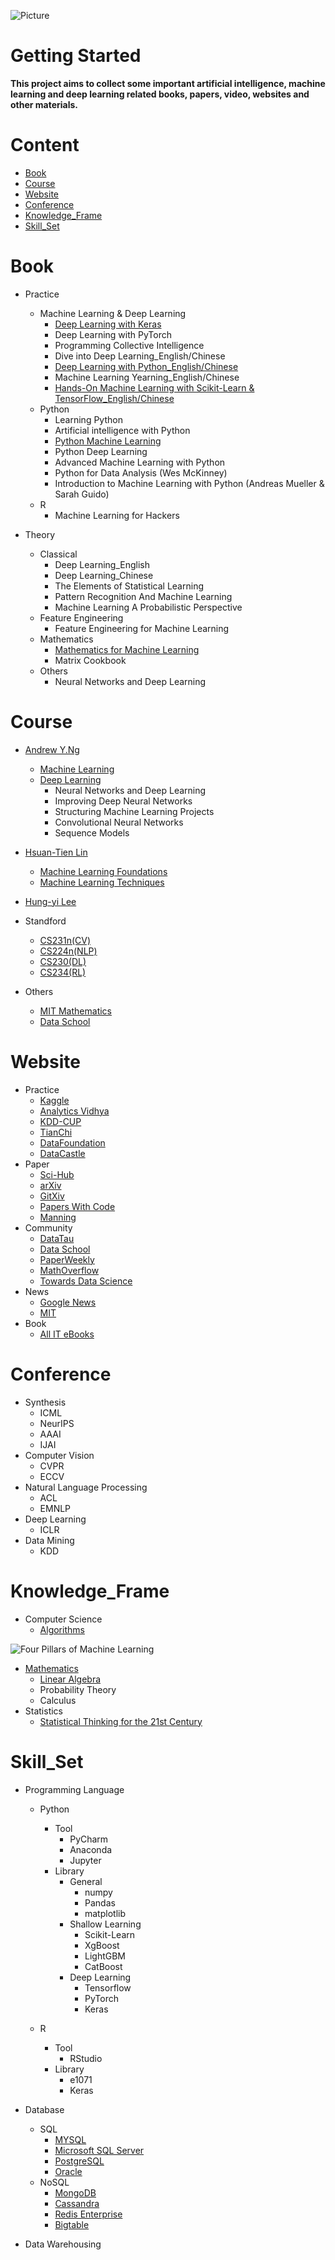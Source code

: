 ![Picture](https://github.com/pku-H2R/AI-ML-DL-Material/blob/master/Picture/AI-ML-DL.png)
   
# Getting Started 

**This project aims to collect some important artificial intelligence, machine learning and deep learning related books, papers, video, websites and other materials.**

   
# Content
* [Book](#Book)
* [Course](#Course)
* [Website](#Website)
* [Conference](#Conference)
* [Knowledge_Frame](#Knowledge_Frame)
* [Skill_Set](#Skill_Set)



# Book

* Practice
    *  Machine Learning & Deep Learning
       *  [Deep Learning with Keras](https://github.com/PacktPublishing/Deep-Learning-with-Keras)
       *  Deep Learning with PyTorch
       *  Programming Collective Intelligence 
       *  Dive into Deep Learning_English/Chinese
       *  [Deep Learning with Python_English/Chinese](https://github.com/fchollet/deep-learning-with-python-notebooks)
       *  Machine Learning Yearning_English/Chinese 
       *  [Hands-On Machine Learning with Scikit-Learn & TensorFlow_English/Chinese](https://github.com/RedstoneWill/Hands-On-Machine-Learning-with-Sklearn-TensorFlow/blob/master/README.md)
    *  Python
       * Learning Python
       * Artificial intelligence with Python
       * [Python Machine Learning](https://github.com/rasbt/python-machine-learning-book-2nd-edition)
       * Python Deep Learning
       * Advanced Machine Learning with Python
       * Python for Data Analysis (Wes McKinney)
       * Introduction to Machine Learning with Python (Andreas Mueller & Sarah Guido)
    *  R
       * Machine Learning for Hackers
    

* Theory
    * Classical
        * Deep Learning_English
        * Deep Learning_Chinese
        * The Elements of Statistical Learning
        * Pattern Recognition And Machine Learning
        * Machine Learning A Probabilistic Perspective
    * Feature Engineering
        * Feature Engineering for Machine Learning
    * Mathematics
        * [Mathematics for Machine Learning](https://github.com/pku-H2R/AI-ML-DL-Material/blob/master/Book/Theory/mathematics/Mathematics%20for%20Machine%20Learning.pdf)
        * Matrix Cookbook
    * Others
        * Neural Networks and Deep Learning

# Course

*  [Andrew Y.Ng](https://www.deeplearning.ai/deep-learning-specialization/)
    *  [Machine Learning](https://study.163.com/course/introduction.htm?courseId=1004570029&_trace_c_p_k2_=f8135eba8b2a4655a992989a04a6ef1a)
    *  [Deep Learning](https://mooc.study.163.com/smartSpec/detail/1001319001.htm)
         *  Neural Networks and Deep Learning
         *  Improving Deep Neural Networks
         *  Structuring Machine Learning Projects
         *  Convolutional Neural Networks
         *  Sequence Models
    
* [Hsuan-Tien Lin](https://www.csie.ntu.edu.tw/~htlin/)
    * [Machine Learning Foundations](https://www.bilibili.com/video/av1624332?from=search&seid=4625598210232104722)
    * [Machine Learning Techniques](https://www.bilibili.com/video/av12469267/)

* [Hung-yi Lee](http://speech.ee.ntu.edu.tw/~tlkagk/)

* Standford
    * [CS231n(CV)](http://cs231n.stanford.edu/)
    * [CS224n(NLP)](https://web.stanford.edu/class/cs224n/index.html)
    * [CS230(DL)](https://web.stanford.edu/class/cs230/)
    * [CS234(RL)](http://web.stanford.edu/class/cs234/index.html)
 
 * Others
    * [MIT Mathematics](https://ocw.mit.edu/courses/mathematics/)
    * [Data School](https://www.youtube.com/dataschool)

# Website

* Practice
    * [Kaggle](https://www.kaggle.com/)
    * [Analytics Vidhya](https://www.analyticsvidhya.com/)
    * [KDD-CUP](https://www.kdd.org/kdd-cup?from=www.mlhub123.com)
    * [TianChi](https://tianchi.aliyun.com/home/?from=www.mlhub123.com)
    * [DataFoundation](https://www.datafountain.cn/#/?from=www.mlhub123.com)
    * [DataCastle](http://www.pkbigdata.com/?from=www.mlhub123.com)
* Paper
    * [Sci-Hub](https://sci-hub.tw/)
    * [arXiv](https://arxiv.org)
    * [GitXiv](http://www.gitxiv.com/?from=www.mlhub123.com)
    * [Papers With Code](https://paperswithcode.com/?from=www.mlhub123.com)
    * [Manning](https://www.manning.com/)
* Community
    * [DataTau](https://www.datatau.com/?from=www.mlhub123.com)
    * [Data School](https://www.dataschool.io/)
    * [PaperWeekly](http://www.paperweekly.site/?from=www.mlhub123.com)
    * [MathOverflow](https://mathoverflow.net/?from=www.mlhub123.com)
    * [Towards Data Science](https://towardsdatascience.com/)
* News
    * [Google News](https://news.google.com/topics/CAAqIggKIhxDQkFTRHdvSkwyMHZNREZvZVdoZkVnSmxiaWdBUAE?hl=en-US&gl=US&ceid=US%3Aen)
    * [MIT](http://news.mit.edu/topic/machine-learning?from=www.mlhub123.com)
* Book
    * [All IT eBooks](http://www.allitebooks.com/) 

# Conference

* Synthesis
    * ICML
    * NeurIPS
    * AAAI
    * IJAI
* Computer Vision
    * CVPR
    * ECCV
* Natural Language Processing
    * ACL
    * EMNLP
* Deep Learning
    * ICLR
* Data Mining
    * KDD

# Knowledge_Frame

* Computer Science
    * [Algorithms](https://github.com/jeffgerickson/algorithms)
    
    
    
![Four Pillars of Machine Learning](https://github.com/pku-H2R/AI-ML-DL-Material/blob/master/Picture/mathematics%20for%20machine%20learning.PNG)
* [Mathematics](https://mml-book.github.io/)
    * [Linear Algebra](http://math.mit.edu/~gs/learningfromdata/)
    * Probability Theory
    * Calculus
 * Statistics
    * [Statistical Thinking for the 21st Century](http://statsthinking21.org/)
 
# Skill_Set

* Programming Language
     * Python
         * Tool
            * PyCharm
            * Anaconda
            * Jupyter
         * Library
            * General
               * numpy
               * Pandas
               * matplotlib
            * Shallow Learning 
               * Scikit-Learn
               * XgBoost
               * LightGBM
               * CatBoost
            * Deep Learning
               * Tensorflow
               * PyTorch
               * Keras
            
     * R
         * Tool
            * RStudio
         * Library
            * e1071
            * Keras
     
* Database
     * SQL
         * [MYSQL](http://www.mysqltutorial.org/)
         * [Microsoft SQL Server](https://www.tutorialspoint.com/ms_sql_server/)
         * [PostgreSQL](http://www.postgresqltutorial.com/)
         * [Oracle](https://livesql.oracle.com/apex/f?p=590:1000)
     * NoSQL
         * [MongoDB](https://university.mongodb.com/courses/catalog)
         * [Cassandra](https://www.tutorialspoint.com/cassandra/index.htm)
         * [Redis Enterprise](https://university.redislabs.com/)
         * [Bigtable](https://www.coursera.org/learn/gcp-fundamentals)
     
* Data Warehousing


